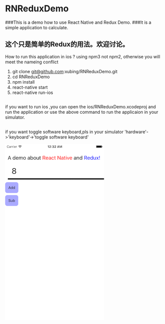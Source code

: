 # RNReduxDemo
###This is a demo  how to use React Native and Redux Demo.
###It is a simple application to calculate.

这个只是简单的Redux的用法。欢迎讨论。
---
How to run this application in ios ?
using npm3 not npm2, otherwise you will meet the nameing conflict

1. git clone git@github.com:xubing/RNReduxDemo.git
2. cd RNReduxDemo
3. npm install 
4. react-native start
5. react-native run-ios  

##
if you want to run ios ,you can open the ios/RNReduxDemo.xcodeproj and run the application or use the above command to run the applicaion in your simulator.

##
if you want toggle software keyboard,pls in your simulator 'hardware'->'keyboard'->'toggle software keyboard'
 
 
 ![demo ](./demo.png "Title")



